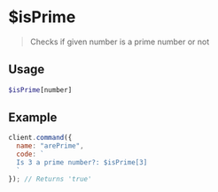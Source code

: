 # $isPrime

> Checks if given number is a prime number or not

## Usage

```php
$isPrime[number]
```

## Example

```js
client.command({
  name: "arePrime",
  code: `
  Is 3 a prime number?: $isPrime[3]
  `
}); // Returns 'true'
```